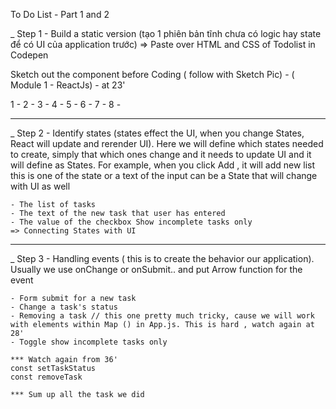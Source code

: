 To Do List - Part 1 and 2

_ Step 1 - Build a static version (tạo 1 phiên bản tĩnh chưa có logic hay state để có UI của application trước) => Paste over HTML and CSS of Todolist in Codepen

Sketch out the component before Coding ( follow with Sketch Pic) - ( Module 1 - ReactJs) - at 23'

1 - <ProfilePage />
    2 - <NaveBar />
    3 - <SideMenu/>
      4 - <Coworker/>
    5 - <ProfilePageMain />
      6 - <ProjectDetail/>
        7 - <TaskList/>
          8 - <TaskItem/>

*****************************************************

_ Step 2 - Identify states (states effect the UI, when you change States, React will update and rerender UI). Here we will define which states needed to create, simply that which ones change and it needs to update UI and it will define as States. For example, when you click Add , it will add new list this is one of the state or a text of the input can be a State that will change with UI as well 

    - The list of tasks
    - The text of the new task that user has entered
    - The value of the checkbox Show incomplete tasks only
    => Connecting States with UI

****************************************************

_ Step 3 - Handling events ( this is to create the behavior our application). Usually we use onChange or onSubmit.. and put Arrow function for the event

    - Form submit for a new task
    - Change a task's status
    - Removing a task // this one pretty much tricky, cause we will work with elements within Map () in App.js. This is hard , watch again at 28'
    - Toggle show incomplete tasks only

    *** Watch again from 36'
    const setTaskStatus 
    const removeTask

    *** Sum up all the task we did



